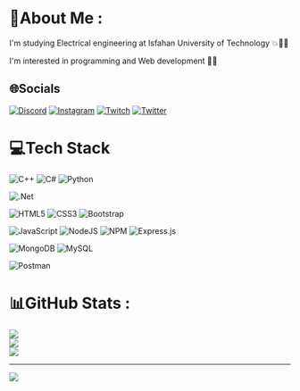 # 💫About Me :
I'm studying Electrical engineering at Isfahan University of Technology 💥🧑‍🔧


I'm interested in programming and Web development 🧑‍💻


## 🌐Socials
[![Discord](https://img.shields.io/badge/Discord-%237289DA.svg?logo=discord&logoColor=white)](htttps://discord.gg/Ali21000#2346) [![Instagram](https://img.shields.io/badge/Instagram-%23E4405F.svg?logo=Instagram&logoColor=white)](https://instagram.com/a.elahirad) [![Twitch](https://img.shields.io/badge/Twitch-%239146FF.svg?logo=Twitch&logoColor=white)](https://twitch.tv/a_elahirad) [![Twitter](https://img.shields.io/badge/Twitter-%231DA1F2.svg?logo=Twitter&logoColor=white)](https://twitter.com/AliElahirad) 

# 💻Tech Stack
![C++](https://img.shields.io/badge/c++-%2300599C.svg?style=for-the-badge&logo=c%2B%2B&logoColor=white) ![C#](https://img.shields.io/badge/c%23-%23239120.svg?style=for-the-badge&logo=c-sharp&logoColor=white) ![Python](https://img.shields.io/badge/python-3670A0?style=for-the-badge&logo=python&logoColor=ffdd54)

![.Net](https://img.shields.io/badge/.NET-5C2D91?style=for-the-badge&logo=.net&logoColor=white)      

![HTML5](https://img.shields.io/badge/html5-%23E34F26.svg?style=for-the-badge&logo=html5&logoColor=white) ![CSS3](https://img.shields.io/badge/css3-%231572B6.svg?style=for-the-badge&logo=css3&logoColor=white) ![Bootstrap](https://img.shields.io/badge/bootstrap-%23563D7C.svg?style=for-the-badge&logo=bootstrap&logoColor=white)

 ![JavaScript](https://img.shields.io/badge/javascript-%23323330.svg?style=for-the-badge&logo=javascript&logoColor=%23F7DF1E) ![NodeJS](https://img.shields.io/badge/node.js-6DA55F?style=for-the-badge&logo=node.js&logoColor=white) ![NPM](https://img.shields.io/badge/NPM-%23000000.svg?style=for-the-badge&logo=npm&logoColor=white) ![Express.js](https://img.shields.io/badge/express.js-%23404d59.svg?style=for-the-badge&logo=express&logoColor=%2361DAFB)
 
 ![MongoDB](https://img.shields.io/badge/MongoDB-%234ea94b.svg?style=for-the-badge&logo=mongodb&logoColor=white) ![MySQL](https://img.shields.io/badge/mysql-%2300f.svg?style=for-the-badge&logo=mysql&logoColor=white)
 
 ![Postman](https://img.shields.io/badge/Postman-FF6C37?style=for-the-badge&logo=postman&logoColor=white) 

# 📊GitHub Stats :
![](https://github-readme-stats.vercel.app/api?username=NYXTheShadow&theme=nord&hide_border=false&include_all_commits=false&count_private=false)<br/>
![](https://github-readme-streak-stats.herokuapp.com/?user=NYXTheShadow&theme=nord&hide_border=false)<br/>
![](https://github-readme-stats.vercel.app/api/top-langs/?username=NYXTheShadow&theme=nord&hide_border=false&include_all_commits=false&count_private=false&layout=compact)

---
[![](https://visitcount.itsvg.in/api?id=NYXTheShadow&icon=5&color=10)](https://visitcount.itsvg.in)
